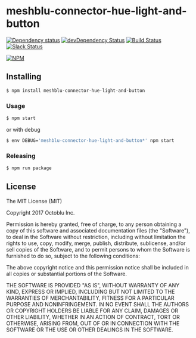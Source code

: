 # meshblu-connector-hue-light-and-button

[![Dependency status](http://img.shields.io/david/octoblu/meshblu-connector-hue-light-and-button.svg?style=flat)](https://david-dm.org/octoblu/meshblu-connector-hue-light-and-button)
[![devDependency Status](http://img.shields.io/david/dev/octoblu/meshblu-connector-hue-light-and-button.svg?style=flat)](https://david-dm.org/octoblu/meshblu-connector-hue-light-and-button#info=devDependencies)
[![Build Status](http://img.shields.io/travis/octoblu/meshblu-connector-hue-light-and-button.svg?style=flat&branch=master)](https://travis-ci.org/octoblu/meshblu-connector-hue-light-and-button)
[![Slack Status](http://community-slack.octoblu.com/badge.svg)](http://community-slack.octoblu.com)

[![NPM](https://nodei.co/npm/meshblu-connector-hue-light-and-button.svg?style=flat)](https://npmjs.org/package/meshblu-connector-hue-light-and-button)

## Installing

```bash
$ npm install meshblu-connector-hue-light-and-button
```

### Usage

```bash
$ npm start
```

or with debug

```bash
$ env DEBUG='meshblu-connector-hue-light-and-button*' npm start
```

### Releasing

```bash
$ npm run package
```

## License

The MIT License (MIT)

Copyright 2017 Octoblu Inc.

Permission is hereby granted, free of charge, to any person obtaining a copy
of this software and associated documentation files (the "Software"), to deal
in the Software without restriction, including without limitation the rights
to use, copy, modify, merge, publish, distribute, sublicense, and/or sell
copies of the Software, and to permit persons to whom the Software is
furnished to do so, subject to the following conditions:

The above copyright notice and this permission notice shall be included in
all copies or substantial portions of the Software.

THE SOFTWARE IS PROVIDED "AS IS", WITHOUT WARRANTY OF ANY KIND, EXPRESS OR
IMPLIED, INCLUDING BUT NOT LIMITED TO THE WARRANTIES OF MERCHANTABILITY,
FITNESS FOR A PARTICULAR PURPOSE AND NONINFRINGEMENT. IN NO EVENT SHALL THE
AUTHORS OR COPYRIGHT HOLDERS BE LIABLE FOR ANY CLAIM, DAMAGES OR OTHER
LIABILITY, WHETHER IN AN ACTION OF CONTRACT, TORT OR OTHERWISE, ARISING FROM,
OUT OF OR IN CONNECTION WITH THE SOFTWARE OR THE USE OR OTHER DEALINGS IN
THE SOFTWARE.
